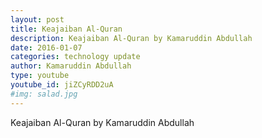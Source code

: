 ```yaml
---
layout: post
title: Keajaiban Al-Quran
description: Keajaiban Al-Quran by Kamaruddin Abdullah
date: 2016-01-07
categories: technology update
author: Kamaruddin Abdullah
type: youtube
youtube_id: jiZCyRDD2uA
#img: salad.jpg
---
```

Keajaiban Al-Quran by Kamaruddin Abdullah
